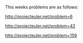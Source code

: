 
This weeks problems are as follows:

http://projecteuler.net/problem=6

http://projecteuler.net/problem=42

http://projecteuler.net/problem=159


